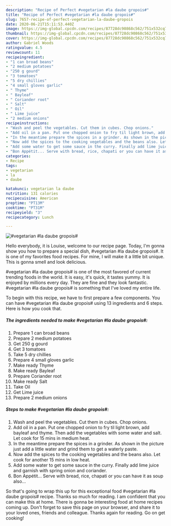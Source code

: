 ```yaml
---
description: "Recipe of Perfect #vegetarian #la daube gropois#"
title: "Recipe of Perfect #vegetarian #la daube gropois#"
slug: 7657-recipe-of-perfect-vegetarian-la-daube-gropois
date: 2020-06-21T15:11:53.440Z
image: https://img-global.cpcdn.com/recipes/87728dc90868c562/751x532cq70/vegetarian-la-daube-gropois-recipe-main-photo.jpg
thumbnail: https://img-global.cpcdn.com/recipes/87728dc90868c562/751x532cq70/vegetarian-la-daube-gropois-recipe-main-photo.jpg
cover: https://img-global.cpcdn.com/recipes/87728dc90868c562/751x532cq70/vegetarian-la-daube-gropois-recipe-main-photo.jpg
author: Gabriel Woods
ratingvalue: 4.5
reviewcount: 11
recipeingredient:
- "1 can broad beans"
- "2 medium potatoes"
- "250 g gourd"
- "3 tomatoes"
- "5 dry chillies"
- "4 small gloves garlic"
- " Thyme"
- " Bayleaf"
- " Coriander root"
- " Salt"
- " Oil"
- " Lime juice"
- "2 medium onions"
recipeinstructions:
- "Wash and peel the vegetables. Cut them in cubes. Chop onions."
- "Add oil in a pan. Put one chopped onion to fry til light brown, add bayleaf and thyme. Then add the vegetables with some water and salt. Let cook for 15 mins in medium heat."
- "In the meantime prepare the spices in a grinder. As shown in the picture just add a little water and grind them to get a waterly paste."
- "Now add the spices to the cooking vegetables and the beans also. Let cook for another 15 mins in low heat."
- "Add some water to get some sauce in the curry. Finally add lime juice and garnish with spring onion and coriander."
- "Bon Appétit... Serve with bread, rice, chapati or you can have it as soup also..."
categories:
- Recipe
tags:
- vegetarian
- la
- daube

katakunci: vegetarian la daube 
nutrition: 131 calories
recipecuisine: American
preptime: "PT13M"
cooktime: "PT31M"
recipeyield: "3"
recipecategory: Lunch

---
```



![#vegetarian #la daube gropois#](https://img-global.cpcdn.com/recipes/87728dc90868c562/751x532cq70/vegetarian-la-daube-gropois-recipe-main-photo.jpg)

Hello everybody, it is Louise, welcome to our recipe page. Today, I'm gonna show you how to prepare a special dish, #vegetarian #la daube gropois#. It is one of my favorites food recipes. For mine, I will make it a little bit unique. This is gonna smell and look delicious.



#vegetarian #la daube gropois# is one of the most favored of current trending foods in the world. It is easy, it's quick, it tastes yummy. It is enjoyed by millions every day. They are fine and they look fantastic. #vegetarian #la daube gropois# is something that I've loved my entire life.


To begin with this recipe, we have to first prepare a few components. You can have #vegetarian #la daube gropois# using 13 ingredients and 6 steps. Here is how you cook that.

<!--inarticleads1-->

##### The ingredients needed to make #vegetarian #la daube gropois#:

1. Prepare 1 can broad beans
1. Prepare 2 medium potatoes
1. Get 250 g gourd
1. Get 3 tomatoes
1. Take 5 dry chillies
1. Prepare 4 small gloves garlic
1. Make ready  Thyme
1. Make ready  Bayleaf
1. Prepare  Coriander root
1. Make ready  Salt
1. Take  Oil
1. Get  Lime juice
1. Prepare 2 medium onions




<!--inarticleads2-->

##### Steps to make #vegetarian #la daube gropois#:

1. Wash and peel the vegetables. Cut them in cubes. Chop onions.
1. Add oil in a pan. Put one chopped onion to fry til light brown, add bayleaf and thyme. Then add the vegetables with some water and salt. Let cook for 15 mins in medium heat.
1. In the meantime prepare the spices in a grinder. As shown in the picture just add a little water and grind them to get a waterly paste.
1. Now add the spices to the cooking vegetables and the beans also. Let cook for another 15 mins in low heat.
1. Add some water to get some sauce in the curry. Finally add lime juice and garnish with spring onion and coriander.
1. Bon Appétit... Serve with bread, rice, chapati or you can have it as soup also...




So that's going to wrap this up for this exceptional food #vegetarian #la daube gropois# recipe. Thanks so much for reading. I am confident that you can make this at home. There is gonna be interesting food at home recipes coming up. Don't forget to save this page on your browser, and share it to your loved ones, friends and colleague. Thanks again for reading. Go on get cooking!

